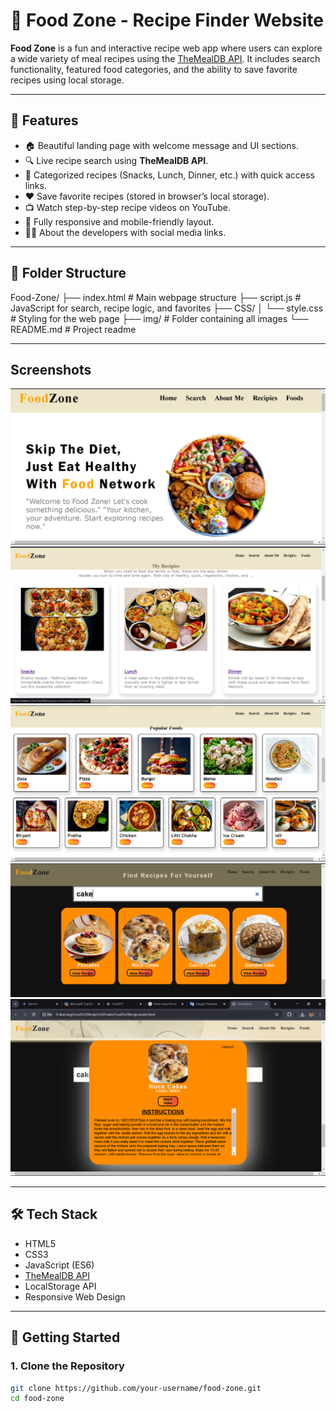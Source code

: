 # 🍲 Food Zone - Recipe Finder Website

**Food Zone** is a fun and interactive recipe web app where users can explore a wide variety of meal recipes using the [TheMealDB API](https://www.themealdb.com/). It includes search functionality, featured food categories, and the ability to save favorite recipes using local storage.

---

## 🌟 Features

- 🏠 Beautiful landing page with welcome message and UI sections.
- 🔍 Live recipe search using **TheMealDB API**.
- 🍱 Categorized recipes (Snacks, Lunch, Dinner, etc.) with quick access links.
- ❤️ Save favorite recipes (stored in browser’s local storage).
- 📺 Watch step-by-step recipe videos on YouTube.
- 📲 Fully responsive and mobile-friendly layout.
- 👨‍🍳 About the developers with social media links.

---

## 📂 Folder Structure

Food-Zone/
├── index.html # Main webpage structure
├── script.js # JavaScript for search, recipe logic, and favorites
├── CSS/
│ └── style.css # Styling for the web page
├── img/ # Folder containing all images
└── README.md # Project readme

---
## Screenshots 

![image alt](https://github.com/sudhanshu-indian/Food-Recipe-Finder-/blob/e66a84d091d3134cf4f80d86a30ef6537faf6d76/Home%20page.png)
![image alt](https://github.com/sudhanshu-indian/Food-Recipe-Finder-/blob/e66a84d091d3134cf4f80d86a30ef6537faf6d76/Recipies.png)
![image alt](https://github.com/sudhanshu-indian/Food-Recipe-Finder-/blob/e66a84d091d3134cf4f80d86a30ef6537faf6d76/Popular%20Food.png)
![image alt](https://github.com/sudhanshu-indian/Food-Recipe-Finder-/blob/e66a84d091d3134cf4f80d86a30ef6537faf6d76/Search%20result.png)
![image alt](https://github.com/sudhanshu-indian/Food-Recipe-Finder-/blob/e66a84d091d3134cf4f80d86a30ef6537faf6d76/Search%20result%202.png)




---
## 🛠 Tech Stack

- HTML5  
- CSS3  
- JavaScript (ES6)  
- [TheMealDB API](https://www.themealdb.com/api.php)  
- LocalStorage API  
- Responsive Web Design

---

## 🚀 Getting Started

### 1. Clone the Repository
```bash
git clone https://github.com/your-username/food-zone.git
cd food-zone
